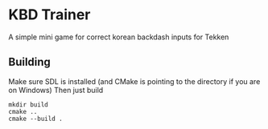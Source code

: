 KBD Trainer
=========================================
A simple mini game for correct korean backdash inputs for Tekken


## Building
Make sure SDL is installed (and CMake is pointing to the directory if you are on Windows)
Then just build
```
mkdir build
cmake ..
cmake --build .
```
